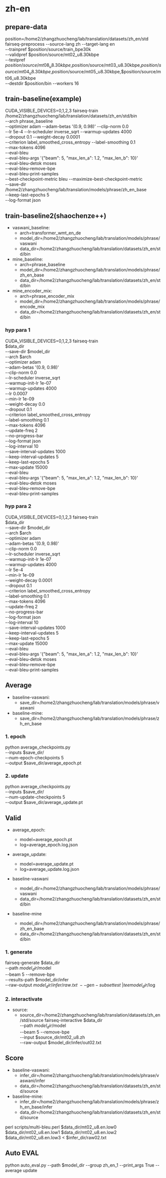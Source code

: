 # zh-en 

## prepare-data
position=/home2/zhangzhuocheng/lab/translation/datasets/zh_en/std
fairseq-preprocess --source-lang zh --target-lang en \
--trainpref $position/source/train_bpe30k \
--validpref $position/source/mt02_u8.30kbpe \
--testpref $position/source/mt08_u8.30kbpe,$position/source/mt03_u8.30kbpe,$position/source/mt04_u8.30kbpe,$position/source/mt05_u8.30kbpe,$position/source/mt06_u8.30kbpe \
--destdir $position/bin --workers 16

## train-baseline(example)
CUDA_VISIBLE_DEVICES=0,1,2,3 fairseq-train \
    /home2/zhangzhuocheng/lab/translation/datasets/zh_en/std/bin \
    --arch phrase_baseline \
    --optimizer adam --adam-betas '(0.9, 0.98)' --clip-norm 0.0 \
    --lr 5e-4 --lr-scheduler inverse_sqrt --warmup-updates 4000 \
    --dropout 0.1 --weight-decay 0.0001 \
    --criterion label_smoothed_cross_entropy --label-smoothing 0.1 \
    --max-tokens 4096 \
    --eval-bleu \
    --eval-bleu-args '{"beam": 5, "max_len_a": 1.2, "max_len_b": 10}' \
    --eval-bleu-detok moses \
    --eval-bleu-remove-bpe \
    --eval-bleu-print-samples \
    --best-checkpoint-metric bleu --maximize-best-checkpoint-metric \
    --save-dir /home2/zhangzhuocheng/lab/translation/models/phrase/zh_en_base \
    --keep-last-epochs 5 \
    --log-format json

## train-baseline2(shaochenze++)

- vaswani_baseline: 
  - arch=transformer_wmt_en_de
  - model_dir=/home2/zhangzhuocheng/lab/translation/models/phrase/vaswani
  - data_dir=/home2/zhangzhuocheng/lab/translation/datasets/zh_en/std/bin
- mine_baseline:
  - arch=phrase_baseline
  - model_dir=/home2/zhangzhuocheng/lab/translation/models/phrase/zh_en_base
  - data_dir=/home2/zhangzhuocheng/lab/translation/datasets/zh_en/std/bin
- mine_encoder_mix:
  - arch=phrase_encoder_mix
  - model_dir=/home2/zhangzhuocheng/lab/translation/models/phrase/encode_mix
  - data_dir=/home2/zhangzhuocheng/lab/translation/datasets/zh_en/std/bin

### hyp para 1
CUDA_VISIBLE_DEVICES=0,1,2,3 fairseq-train \
    $data_dir \
    --save-dir $model_dir \
    --arch $arch \
    --optimizer adam \
    --adam-betas '(0.9, 0.98)' \
    --clip-norm 0.0 \
    --lr-scheduler inverse_sqrt \
    --warmup-init-lr 1e-07 \
    --warmup-updates 4000 \
    --lr 0.0007 \
    --min-lr 1e-09 \
    --weight-decay 0.0 \
    --dropout 0.1 \
    --criterion label_smoothed_cross_entropy \
    --label-smoothing 0.1 \
    --max-tokens 4096 \
    --update-freq 2 \
    --no-progress-bar \
    --log-format json \
    --log-interval 10 \
    --save-interval-updates 1000 \
    --keep-interval-updates 5 \
    --keep-last-epochs 5 \
    --max-update 15000 \
    --eval-bleu \
    --eval-bleu-args '{"beam": 5, "max_len_a": 1.2, "max_len_b": 10}' \
    --eval-bleu-detok moses \
    --eval-bleu-remove-bpe \
    --eval-bleu-print-samples

### hyp para 2
CUDA_VISIBLE_DEVICES=0,1,2,3 fairseq-train \
    $data_dir \
    --save-dir $model_dir \
    --arch $arch \
    --optimizer adam \
    --adam-betas '(0.9, 0.98)' \
    --clip-norm 0.0 \
    --lr-scheduler inverse_sqrt \
    --warmup-init-lr 1e-07 \
    --warmup-updates 4000 \
    --lr 5e-4 \
    --min-lr 1e-09 \
    --weight-decay 0.0001 \
    --dropout 0.1 \
    --criterion label_smoothed_cross_entropy \
    --label-smoothing 0.1 \
    --max-tokens 4096 \
    --update-freq 2 \
    --no-progress-bar \
    --log-format json \
    --log-interval 10 \
    --save-interval-updates 1000 \
    --keep-interval-updates 5 \
    --keep-last-epochs 5 \
    --max-update 15000 \
    --eval-bleu \
    --eval-bleu-args '{"beam": 5, "max_len_a": 1.2, "max_len_b": 10}' \
    --eval-bleu-detok moses \
    --eval-bleu-remove-bpe \
    --eval-bleu-print-samples

## Average

- baseline-vaswani: 
  - save_dir=/home2/zhangzhuocheng/lab/translation/models/phrase/vaswani
- baseline-mine: 
  - save_dir=/home2/zhangzhuocheng/lab/translation/models/phrase/zh_en_base

### 1. epoch
python average_checkpoints.py \
--inputs $save_dir/ \
--num-epoch-checkpoints 5 \
--output $save_dir/average_epoch.pt

### 2. update
python average_checkpoints.py \
--inputs $save_dir/ \
--num-update-checkpoints 5 \
--output $save_dir/average_update.pt


## Valid

- average_epoch:
  - model=average_epoch.pt
  - log=average_epoch.log.json
- average_update:
  - model=average_update.pt
  - log=average_update.log.json

- baseline-vaswani
  - model_dir=/home2/zhangzhuocheng/lab/translation/models/phrase/vaswani
  - data_dir=/home2/zhangzhuocheng/lab/translation/datasets/zh_en/std/bin
- baseline-mine
  - model_dir=/home2/zhangzhuocheng/lab/translation/models/phrase/zh_en_base
  - data_dir=/home2/zhangzhuocheng/lab/translation/datasets/zh_en/std/bin

### 1. generate
fairseq-generate $data_dir \
    --path $model_dir/$model \
    --beam 5 --remove-bpe \
    --results-path $model_dir/infer \
    --raw-output $model_dir/infer/raw.txt \
    --gen-subset test \
    | tee model_dir/$log

### 2. interactivate
- source:
  - source_dir=/home2/zhangzhuocheng/lab/translation/datasets/zh_en/std/source
fairseq-interactive $data_dir \
    --path $model_dir/$model \
    --beam 5 --remove-bpe \
    --input $source_dir/mt02_u8.zh \
    --raw-output $model_dir/infer/out02.txt

## Score

- baseline-vaswani:
  - infer_dir=/home2/zhangzhuocheng/lab/translation/models/phrase/vaswani/infer
  - data_dir=/home2/zhangzhuocheng/lab/translation/datasets/zh_en/std/source
- baseline-mine:
  - infer_dir=/home2/zhangzhuocheng/lab/translation/models/phrase/zh_en_base/infer
  - data_dir=/home2/zhangzhuocheng/lab/translation/datasets/zh_en/std/source

perl scripts/multi-bleu.perl $data_dir/mt02_u8.en.low0 $data_dir/mt02_u8.en.low1 $data_dir/mt02_u8.en.low2 $data_dir/mt02_u8.en.low3 < $infer_dir/raw02.txt

## Auto EVAL
python auto_eval.py --path $model_dir --group zh_en_1 --print_args True --average update